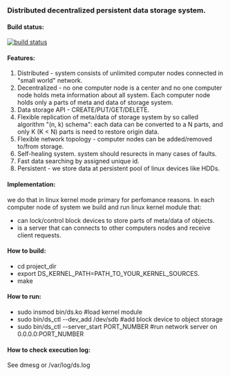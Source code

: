 ### Distributed decentralized persistent data storage system.

#### Build status:
[![build status](https://travis-ci.org/irqlevel/ds.svg?branch=master)](https://travis-ci.org/irqlevel/ds)

#### Features:
1. Distributed - system consists of unlimited computer nodes connected in
"small world" network.
2. Decentralized - no one computer node is a center and no one computer node
holds meta information about all system. Each computer node holds only a parts
of meta and data of storage system.
3. Data storage API - CREATE/PUT/GET/DELETE.
4. Flexible replication of meta/data of storage system by so called algorithm "(n, k) schema":
each data can be converted to a N parts, and only K (K < N) parts is need
to restore origin data.
5. Flexible network topology - computer nodes can be added/removed to/from
storage.
6. Self-healing system. system should resurects in many cases of faults.
7. Fast data searching by assigned unique id.
8. Persistent - we store data at persistent pool of linux devices like HDDs.

#### Implementation:
we do that in linux kernel mode primary for perfomance reasons.
In each computer node of system we build and run linux kernel module
that:
- can lock/control block devices to store parts of meta/data of objects.
- is a server that can connects to other computers nodes
and receive client requests.

#### How to build:
- cd project_dir
- export DS_KERNEL_PATH=PATH_TO_YOUR_KERNEL_SOURCES.
- make

#### How to run:
- sudo insmod bin/ds.ko #load kernel module
- sudo bin/ds_ctl --dev_add /dev/sdb #add block device to object storage
- sudo bin/ds_ctl --server_start PORT_NUMBER #run network server on 0.0.0.0:PORT_NUMBER

#### How to check execution log:
See dmesg or /var/log/ds.log
